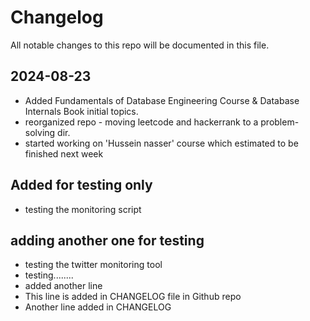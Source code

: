 # Changelog

All notable changes to this repo will be documented in this file.

## 2024-08-23

- Added Fundamentals of Database Engineering Course & Database Internals Book initial topics.
- reorganized repo - moving leetcode and hackerrank to a problem-solving dir.
- started working on 'Hussein nasser' course which estimated to be finished next week

## Added for testing only
- testing the monitoring script

## adding another one for testing
- testing the twitter monitoring tool
- testing........
- added another line
- This line is added in CHANGELOG file in Github repo 
- Another line added in CHANGELOG